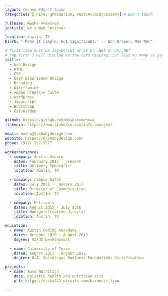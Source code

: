 ```yaml
---
layout: resume #don't touch
categories: [ hire, graduation, austincodingacademy] # don't touch

fullname: Masha Romanova
jobtitle: UX & Web Designer

location: Austin, TX
blurb: "'Make it simple, but significant.' -- Don Draper, Mad Men"

# first item must be JavaScript or C# or .NET or C#/.NET
# the first 3 will display on the card display, but list as many as you want, they will be visible on your hire page
skills:
  - Web Design
  - HTML
  - CSS
  - User Experience Design
  - Branding
  - Wireframing
  - Adobe Creative Suite
  - Wordpress
  - Javascript
  - Bootstrap
  - Git/GitHub

github: https://github.com/masharomanova
linkedin: https://www.linkedin.com/in/mromanova/

email: masha@mashabydesign.com
website: https://mashabydesign.com/
phone: (512) 552-5977

workexperience:
  - company: Austin Subaru
    dates: February 2017 - present
    title: Delivery Specialist
    location: Austin, TX

  - company: Campus Watch
    dates: July 2016 - January 2017
    title: Director of Communication
    location: Austin, TX

  - company: Melissa's
    dates: August 2015 - July 2016
    title: Manager/Creative Director
    location: Austin, TX

education:
  - name: Austin Coding Acaademy
    dates: October 2018 - August 2019
    degree: UI/UX Development

  - name: University of Texas
    dates: August 2011 - August 2015
    degree: B.A. Sociology; Business Foundations Certification

projects:
  - name: Bare Nutrition
    desc: Holistic health and nutrition site
    url: https://masha943.wixsite.com/barenutrition

---
```

